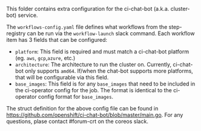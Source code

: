 This folder contains extra configuration for the ci-chat-bot (a.k.a. cluster-bot) service.

The `workflows-config.yaml` file defines what workflows from the step-registry can be run
via the `workflow-launch` slack command. Each workflow item has 3 fields that can be configured:
- `platform`: This field is required and must match a ci-chat-bot platform (eg. `aws`, `gcp`,`azure`, etc.)
- `architecture`: The architecture to run the cluster on. Currently, ci-chat-bot only supports `amd64`. If/when
  the chat-bot supports more platforms, that will be configurable via this field.
- `base_images`: This field is for any `base_images` that need to be included in the ci-operator config for the job.
  The format is identical to the ci-operator config format for `base_images`.

The struct definition for the above config file can be found in https://github.com/openshift/ci-chat-bot/blob/master/main.go.
For any questions, plase contact #forum-crt on the coreos slack.
